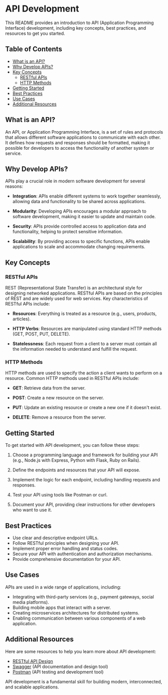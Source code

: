 # API Development

This README provides an introduction to API (Application Programming Interface) development, including key concepts, best practices, and resources to get you started.

## Table of Contents

- [What is an API?](#what-is-an-api)
- [Why Develop APIs?](#why-develop-apis)
- [Key Concepts](#key-concepts)
  - [RESTful APIs](#restful-apis)
  - [HTTP Methods](#http-methods)
- [Getting Started](#getting-started)
- [Best Practices](#best-practices)
- [Use Cases](#use-cases)
- [Additional Resources](#additional-resources)

## What is an API?

An API, or Application Programming Interface, is a set of rules and protocols that allows different software applications to communicate with each other. It defines how requests and responses should be formatted, making it possible for developers to access the functionality of another system or service.

## Why Develop APIs?

APIs play a crucial role in modern software development for several reasons:

- **Integration**: APIs enable different systems to work together seamlessly, allowing data and functionality to be shared across applications.

- **Modularity**: Developing APIs encourages a modular approach to software development, making it easier to update and maintain code.

- **Security**: APIs provide controlled access to application data and functionality, helping to protect sensitive information.

- **Scalability**: By providing access to specific functions, APIs enable applications to scale and accommodate changing requirements.

## Key Concepts

### RESTful APIs

REST (Representational State Transfer) is an architectural style for designing networked applications. RESTful APIs are based on the principles of REST and are widely used for web services. Key characteristics of RESTful APIs include:

- **Resources**: Everything is treated as a resource (e.g., users, products, articles).

- **HTTP Verbs**: Resources are manipulated using standard HTTP methods (GET, POST, PUT, DELETE).

- **Statelessness**: Each request from a client to a server must contain all the information needed to understand and fulfill the request.

### HTTP Methods

HTTP methods are used to specify the action a client wants to perform on a resource. Common HTTP methods used in RESTful APIs include:

- **GET**: Retrieve data from the server.

- **POST**: Create a new resource on the server.

- **PUT**: Update an existing resource or create a new one if it doesn't exist.

- **DELETE**: Remove a resource from the server.

## Getting Started

To get started with API development, you can follow these steps:

1. Choose a programming language and framework for building your API (e.g., Node.js with Express, Python with Flask, Ruby on Rails).

2. Define the endpoints and resources that your API will expose.

3. Implement the logic for each endpoint, including handling requests and responses.

4. Test your API using tools like Postman or curl.

5. Document your API, providing clear instructions for other developers who want to use it.

## Best Practices

- Use clear and descriptive endpoint URLs.
- Follow RESTful principles when designing your API.
- Implement proper error handling and status codes.
- Secure your API with authentication and authorization mechanisms.
- Provide comprehensive documentation for your API.

## Use Cases

APIs are used in a wide range of applications, including:

- Integrating with third-party services (e.g., payment gateways, social media platforms).
- Building mobile apps that interact with a server.
- Creating microservices architectures for distributed systems.
- Enabling communication between various components of a web application.

## Additional Resources

Here are some resources to help you learn more about API development:

- [RESTful API Design](https://restfulapi.net/)
- [Swagger](https://swagger.io/) (API documentation and design tool)
- [Postman](https://www.postman.com/) (API testing and development tool)

API development is a fundamental skill for building modern, interconnected, and scalable applications.
